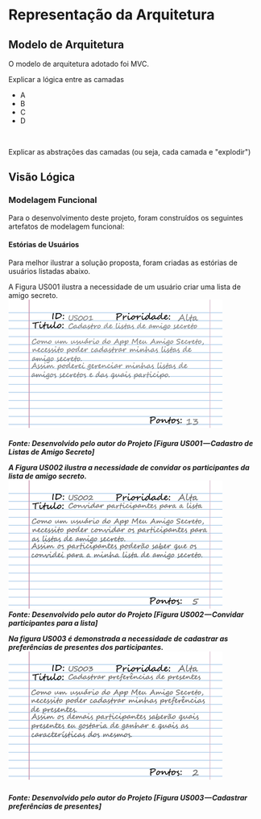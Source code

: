 # Representação da Arquitetura

## Modelo de Arquitetura

O modelo de arquitetura adotado foi MVC.

Explicar a lógica entre as camadas

* A
* B
* C
* D

<image> </image>

Explicar  as abstrações das camadas \(ou seja, cada camada e "explodir"\)

## Visão Lógica

### Modelagem Funcional
Para o desenvolvimento deste projeto, foram construídos os seguintes artefatos de modelagem funcional:
#### Estórias de Usuários
Para melhor ilustrar a solução proposta, foram criadas as estórias de usuários
listadas abaixo.

A Figura US001 ilustra a necessidade de um usuário criar uma lista de amigo secreto.<br>
![Preview](/images/user-estory/US001.png?raw=true "Figura US001 — Cadastro de Listas de Amigo Secreto")<br>
<h5>Fonte: Desenvolvido pelo autor do Projeto [Figura US001 — Cadastro de Listas de Amigo Secreto]


A Figura US002 ilustra a necessidade de convidar os participantes da lista de amigo secreto.<br>
![Preview](/images/user-estory/US002.png?raw=true "Figura US002 — Convidar participantes para a lista")<br>
Fonte: Desenvolvido pelo autor do Projeto [Figura US002 — Convidar participantes para a lista]


Na figura US003 é demonstrada a necessidade de cadastrar as preferências de presentes dos participantes.<br>
![Preview](/images/user-estory/US003.png?raw=true "Figura US003 — Cadastrar preferências de presentes")<br>
<h5>Fonte: Desenvolvido pelo autor do Projeto [Figura US003 — Cadastrar preferências de presentes]

